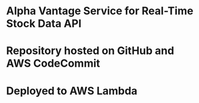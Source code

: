 # Alpha Vantage Service for Real-Time Stock Data API

# Repository hosted on GitHub and AWS CodeCommit

# Deployed to AWS Lambda
